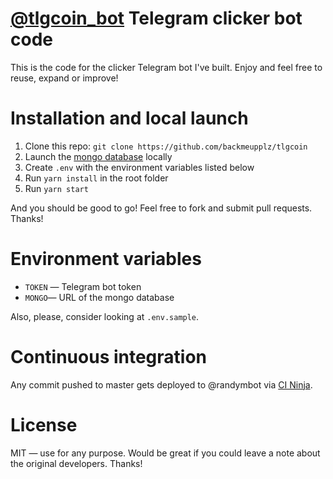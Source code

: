 # [@tlgcoin_bot](https://t.me/tlgcoin_bot) Telegram clicker bot code

This is the code for the clicker Telegram bot I've built. Enjoy and feel free to reuse, expand or improve!

# Installation and local launch

1. Clone this repo: `git clone https://github.com/backmeupplz/tlgcoin`
2. Launch the [mongo database](https://www.mongodb.com/) locally
3. Create `.env` with the environment variables listed below
4. Run `yarn install` in the root folder
5. Run `yarn start`

And you should be good to go! Feel free to fork and submit pull requests. Thanks!

# Environment variables

- `TOKEN` — Telegram bot token
- `MONGO`— URL of the mongo database

Also, please, consider looking at `.env.sample`.

# Continuous integration

Any commit pushed to master gets deployed to @randymbot via [CI Ninja](https://github.com/backmeupplz/ci-ninja).

# License

MIT — use for any purpose. Would be great if you could leave a note about the original developers. Thanks!
